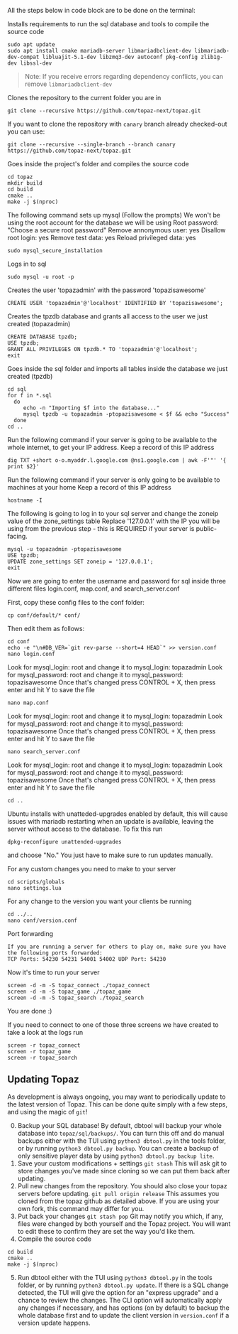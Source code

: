 All the steps below in code block are to be done on the terminal:

Installs requirements to run the sql database and tools to compile the source code
```
sudo apt update
sudo apt install cmake mariadb-server libmariadbclient-dev libmariadb-dev-compat libluajit-5.1-dev libzmq3-dev autoconf pkg-config zlib1g-dev libssl-dev
```
> Note: If you receive errors regarding dependency conflicts, you can remove `libmariadbclient-dev`


Clones the repository to the current folder you are in
```
git clone --recursive https://github.com/topaz-next/topaz.git
```

If you want to clone the repository with `canary` branch already checked-out you can use:
```
git clone --recursive --single-branch --branch canary https://github.com/topaz-next/topaz.git
```

Goes inside the project's folder and compiles the source code
```
cd topaz
mkdir build
cd build
cmake ..
make -j $(nproc)
```

The following command sets up mysql (Follow the prompts)
We won't be using the root account for the database we will be using
Root password: "Choose a secure root password"
Remove annonymous user: yes
Disallow root login: yes
Remove test data: yes
Reload privileged data: yes
```
sudo mysql_secure_installation
```

Logs in to sql
```
sudo mysql -u root -p
```

Creates the user 'topazadmin' with the password 'topazisawesome'
```
CREATE USER 'topazadmin'@'localhost' IDENTIFIED BY 'topazisawesome';
```

Creates the tpzdb database and grants all access to the user we just created (topazadmin)
```
CREATE DATABASE tpzdb;
USE tpzdb;
GRANT ALL PRIVILEGES ON tpzdb.* TO 'topazadmin'@'localhost';
exit
```

Goes inside the sql folder and imports all tables inside the database we just created (tpzdb)
```
cd sql
for f in *.sql
  do
     echo -n "Importing $f into the database..."
     mysql tpzdb -u topazadmin -ptopazisawesome < $f && echo "Success"      
  done
cd ..
```

Run the following command if your server is going to be available to the whole internet, to get your IP address.
Keep a record of this IP address
```
dig TXT +short o-o.myaddr.l.google.com @ns1.google.com | awk -F'"' '{ print $2}'
```

Run the following command if your server is only going to be available to machines at your home
Keep a record of this IP address
```
hostname -I
```

The following is going to log in to your sql server and change the zoneip value of the zone_settings table
Replace '127.0.0.1' with the IP you will be using from the previous step - this is REQUIRED if your server is public-facing.
```
mysql -u topazadmin -ptopazisawesome
USE tpzdb;
UPDATE zone_settings SET zoneip = '127.0.0.1'; 
exit
```

Now we are going to enter the username and password for sql inside three different files login.conf, map.conf, and search_server.conf

First, copy these config files to the conf folder:
```
cp conf/default/* conf/
```

Then edit them as follows:

```
cd conf
echo -e "\n#DB_VER=`git rev-parse --short=4 HEAD`" >> version.conf
nano login.conf
```
Look for mysql_login: root and change it to mysql_login: topazadmin
Look for mysql_password: root and change it to mysql_password: topazisawesome
Once that's changed press CONTROL + X, then press enter and hit Y to save the file
```
nano map.conf
```
Look for mysql_login: root and change it to mysql_login: topazadmin
Look for mysql_password: root and change it to mysql_password: topazisawesome
Once that's changed press CONTROL + X, then press enter and hit Y to save the file
```
nano search_server.conf
```
Look for mysql_login: root and change it to mysql_login: topazadmin
Look for mysql_password: root and change it to mysql_password: topazisawesome
Once that's changed press CONTROL + X, then press enter and hit Y to save the file
```
cd ..
```

Ubuntu installs with unatteded-upgrades enabled by default, this will cause issues
with mariadb restarting when an update is available, leaving the server without
access to the database. To fix this run
```
dpkg-reconfigure unattended-upgrades
```
and choose "No." You just have to make sure to run updates manually.


For any custom changes you need to make to your server
```
cd scripts/globals
nano settings.lua
```

For any change to the version you want your clients be running
```
cd ../..
nano conf/version.conf
```
Port forwarding 
```
If you are running a server for others to play on, make sure you have 
the following ports forwarded: 
TCP Ports: 54230 54231 54001 54002 UDP Port: 54230
```
Now it's time to run your server
```
screen -d -m -S topaz_connect ./topaz_connect
screen -d -m -S topaz_game ./topaz_game
screen -d -m -S topaz_search ./topaz_search
```

You are done :)

If you need to connect to one of those three screens we have created to take a look at the logs run
```
screen -r topaz_connect
screen -r topaz_game
screen -r topaz_search
```

## Updating Topaz

As development is always ongoing, you may want to periodically update to the latest version of Topaz. This can be done quite simply with a few steps, and using the magic of `git`! 

0. Backup your SQL database!
By default, dbtool will backup your whole database into `topaz/sql/backups/`. You can turn this off and do manual backups either with the TUI using `python3 dbtool.py` in the tools folder, or by running `python3 dbtool.py backup`. You can create a backup of only sensitive player data by using `python3 dbtool.py backup lite`.
1. Save your custom modifications + settings
```git stash```
This will ask git to store changes you've made since cloning so we can put them back after updating.
2. Pull new changes from the repository. You should also close your topaz servers before updating.
```git pull origin release```
This assumes you cloned from the topaz github as detailed above. If you are using your own fork, this command may differ for you.
3. Put back your changes
```git stash pop```
Git may notify you which, if any, files were changed by both yourself and the Topaz project. You will want to edit these to confirm they are set the way you'd like them.
4. Compile the source code
```
cd build
cmake ..
make -j $(nproc)
```
5. Run dbtool either with the TUI using `python3 dbtool.py` in the tools folder, or by running `python3 dbtool.py update`. If there is a SQL change detected, the TUI will give the option for an "express upgrade" and a chance to review the changes. The CLI option will automatically apply any changes if necessary, and has options (on by default) to backup the whole database first and to update the client version in `version.conf` if a version update happens.